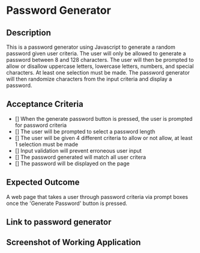 # Password Generator

## Description

This is a password generator using Javascript to generate a random password given user criteria. The user will only be allowed to generate a password between 8 and 128 characters. 
The user will then be prompted to allow or disallow uppercase letters, lowercase letters, numbers, and special characters. At least one selection must be made. The password generator 
will then randomize characters from the input criteria and display a password. 

## Acceptance Criteria

- [] When the generate password button is pressed, the user is prompted for password criteria
- [] The user will be prompted to select a password length
- [] The user will be given 4 different criteria to allow or not allow, at least 1 selection must be made
- [] Input validation will prevent erroneous user input
- [] The password generated will match all user critera
- [] The password will be displayed on the page

## Expected Outcome

A web page that takes a user through password criteria via prompt boxes once the 'Generate Password' button is pressed. 


## Link to password generator



## Screenshot of Working Application

